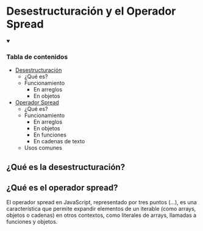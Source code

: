 # Desestructuración y el Operador Spread

<details align="left" open>
  <summary>
    <h3>Tabla de contenidos</h3>
  </summary>

<ul>
  <li>
    <a href="">Desestructuración</a>
    <ul>
      <li>¿Qué es?</li>
       <li>Funcionamiento
        <ul>
          <li>En arreglos</li>
          <li>En objetos</li>
        </ul>
      </li>
    </ul>
  </li>
  <li>
    <a href="">Operador Spread</a>
    <ul>
      <li>¿Qué es?</li>
      <li>Funcionamiento
        <ul>
          <li>En arreglos</li>
          <li>En objetos</li>
          <li>En funciones</li>
          <li>En cadenas de texto</li>
        </ul>
      </li>
      <li>Usos comunes</li>
    </ul>
  </li>
</ul>
</details>

## ¿Qué es la desestructuración?

## ¿Qué es el operador spread?
El operador spread en JavaScript, representado por tres puntos (...), es una característica que permite expandir elementos de un iterable (como arrays, objetos o cadenas) en otros contextos, como literales de arrays, llamadas a funciones y objetos.

